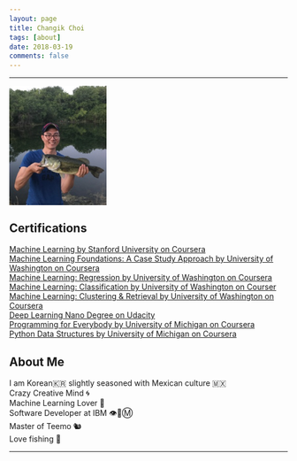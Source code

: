 ```yaml
---
layout: page
title: Changik Choi
tags: [about]
date: 2018-03-19
comments: false
---
```


***

<img src="../assets/img/choi.jpg" width="35%" align="center">

## Certifications
<a href="https://www.coursera.org/account/accomplishments/certificate/ZUNWZCMRTB2L" target="_blank">Machine Learning by Stanford University on Coursera</a><br />
<a href="https://www.coursera.org/account/accomplishments/certificate/JRF7B8CCNJV2" target="_blank">Machine Learning Foundations: A Case Study Approach by University of Washington on Coursera</a><br />
<a href="https://www.coursera.org/account/accomplishments/certificate/K7QDBL3UL65S" target="_blank">Machine Learning: Regression by University of Washington on Coursera</a><br />
<a href="https://www.coursera.org/account/accomplishments/certificate/535YR6P76F56" target="_blank">Machine Learning: Classification by University of Washington on Courser</a><br />
<a href="https://www.coursera.org/account/accomplishments/certificate/2XVVP37SKFCC" target="_blank">Machine Learning: Clustering & Retrieval by University of Washington on Coursera</a><br />
<a href="https://confirm.udacity.com/QPDRDCNC" target="_blank">Deep Learning Nano Degree on Udacity</a><br />
<a href="https://www.coursera.org/account/accomplishments/certificate/2FGSFJQ9EYFN" target="_blank">Programming for Everybody by University of Michigan on Coursera</a><br />
<a href="https://www.coursera.org/account/accomplishments/certificate/Z2N6JADQK52C" target="_blank">Python Data Structures by University of Michigan on Coursera</a><br />

## About Me
I am Korean🇰🇷 slightly seasoned with Mexican culture 🇲🇽<br />
Crazy Creative Mind 🌀<br />
Machine Learning Lover 🤖<br />
Software Developer at IBM 👁️🐝Ⓜ️  <br />
Master of Teemo 🐿️ <br />
Love fishing 🎣

***
